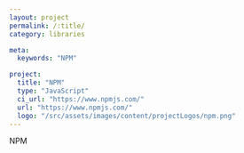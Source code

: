 ```yaml
---
layout: project
permalink: /:title/
category: libraries

meta:
  keywords: "NPM"

project:
  title: "NPM"
  type: "JavaScript"
  ci_url: "https://www.npmjs.com/"
  url: "https://www.npmjs.com/"
  logo: "/src/assets/images/content/projectLogos/npm.png"
---
```


<p>NPM</p>
